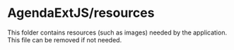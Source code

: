 # AgendaExtJS/resources

This folder contains resources (such as images) needed by the application. This file can
be removed if not needed.
